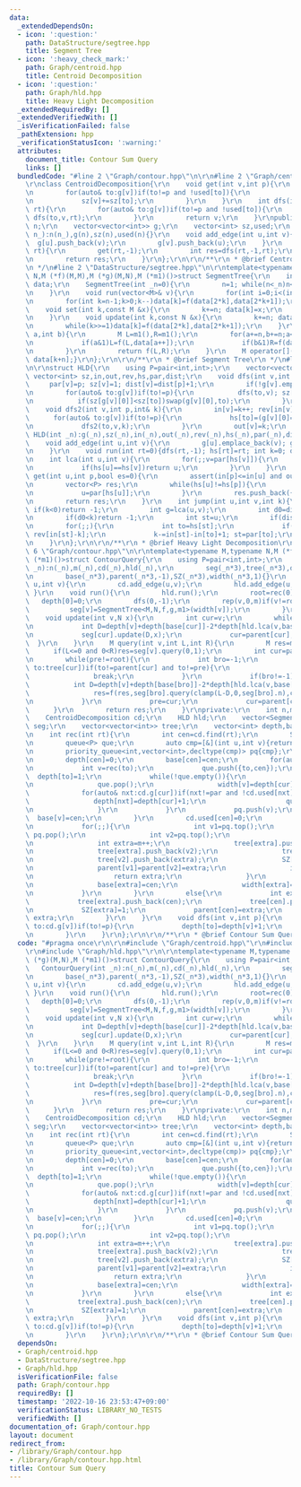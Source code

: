 ```yaml
---
data:
  _extendedDependsOn:
  - icon: ':question:'
    path: DataStructure/segtree.hpp
    title: Segment Tree
  - icon: ':heavy_check_mark:'
    path: Graph/centroid.hpp
    title: Centroid Decomposition
  - icon: ':question:'
    path: Graph/hld.hpp
    title: Heavy Light Decomposition
  _extendedRequiredBy: []
  _extendedVerifiedWith: []
  _isVerificationFailed: false
  _pathExtension: hpp
  _verificationStatusIcon: ':warning:'
  attributes:
    document_title: Contour Sum Query
    links: []
  bundledCode: "#line 2 \"Graph/contour.hpp\"\n\r\n#line 2 \"Graph/centroid.hpp\"\n\
    \r\nclass CentroidDecomposition{\r\n    void get(int v,int p){\r\n        sz[v]=1;\r\
    \n        for(auto& to:g[v])if(to!=p and !used[to]){\r\n            get(to,v);\r\
    \n            sz[v]+=sz[to];\r\n        }\r\n    }\r\n    int dfs(int v,int p,int\
    \ rt){\r\n        for(auto& to:g[v])if(to!=p and !used[to]){\r\n            if(sz[to]>(sz[rt]>>1))return\
    \ dfs(to,v,rt);\r\n        }\r\n        return v;\r\n    }\r\npublic:\r\n    int\
    \ n;\r\n    vector<vector<int>> g;\r\n    vector<int> sz,used;\r\n    CentroidDecomposition(int\
    \ n_):n(n_),g(n),sz(n),used(n){}\r\n    void add_edge(int u,int v){\r\n      \
    \  g[u].push_back(v);\r\n        g[v].push_back(u);\r\n    }\r\n    int find(int\
    \ rt){\r\n        get(rt,-1);\r\n        int res=dfs(rt,-1,rt);\r\n        used[res]=1;\r\
    \n        return res;\r\n    }\r\n};\r\n\r\n/**\r\n * @brief Centroid Decomposition\r\
    \n */\n#line 2 \"DataStructure/segtree.hpp\"\n\r\ntemplate<typename M,typename\
    \ N,M (*f)(M,M),M (*g)(M,N),M (*m1)()>struct SegmentTree{\r\n    int n; vector<M>\
    \ data;\r\n    SegmentTree(int _n=0){\r\n        n=1; while(n<_n)n<<=1; data.assign(2*n,m1());\r\
    \n    }\r\n    void run(vector<M>& v){\r\n        for(int i=0;i<(int)v.size();i++)data[i+n]=v[i];\r\
    \n        for(int k=n-1;k>0;k--)data[k]=f(data[2*k],data[2*k+1]);\r\n    }\r\n\
    \    void set(int k,const M &x){\r\n        k+=n; data[k]=x;\r\n        while(k>>=1)data[k]=f(data[2*k],data[2*k+1]);\r\
    \n    }\r\n    void update(int k,const N &x){\r\n        k+=n; data[k]=g(data[k],x);\r\
    \n        while(k>>=1)data[k]=f(data[2*k],data[2*k+1]);\r\n    }\r\n    M query(int\
    \ a,int b){\r\n        M L=m1(),R=m1();\r\n        for(a+=n,b+=n;a<b;a>>=1,b>>=1){\r\
    \n            if(a&1)L=f(L,data[a++]);\r\n            if(b&1)R=f(data[--b],R);\r\
    \n        }\r\n        return f(L,R);\r\n    }\r\n    M operator[](const int &k)const{return\
    \ data[k+n];}\r\n};\r\n\r\n/**\r\n * @brief Segment Tree\r\n */\n#line 2 \"Graph/hld.hpp\"\
    \n\r\nstruct HLD{\r\n    using P=pair<int,int>;\r\n    vector<vector<int>> g;\
    \ vector<int> sz,in,out,rev,hs,par,dist;\r\n    void dfs(int v,int p){\r\n   \
    \     par[v]=p; sz[v]=1; dist[v]=dist[p]+1;\r\n        if(!g[v].empty() and g[v][0]==p)swap(g[v][0],g[v].back());\r\
    \n        for(auto& to:g[v])if(to!=p){\r\n           dfs(to,v); sz[v]+=sz[to];\r\
    \n           if(sz[g[v][0]]<sz[to])swap(g[v][0],to);\r\n        }\r\n    }\r\n\
    \    void dfs2(int v,int p,int& k){\r\n        in[v]=k++; rev[in[v]]=v;\r\n  \
    \      for(auto& to:g[v])if(to!=p){\r\n            hs[to]=(g[v][0]==to?hs[v]:to);\r\
    \n            dfs2(to,v,k);\r\n        }\r\n        out[v]=k;\r\n    }\r\n   \
    \ HLD(int _n):g(_n),sz(_n),in(_n),out(_n),rev(_n),hs(_n),par(_n),dist(_n){}\r\n\
    \    void add_edge(int u,int v){\r\n        g[u].emplace_back(v); g[v].emplace_back(u);\r\
    \n    }\r\n    void run(int rt=0){dfs(rt,-1); hs[rt]=rt; int k=0; dfs2(rt,-1,k);}\r\
    \n    int lca(int u,int v){\r\n        for(;;v=par[hs[v]]){\r\n            if(in[u]>in[v])swap(u,v);\r\
    \n            if(hs[u]==hs[v])return u;\r\n        }\r\n    }\r\n    vector<P>\
    \ get(int u,int p,bool es=0){\r\n        assert(in[p]<=in[u] and out[u]<=out[p]);\r\
    \n        vector<P> res;\r\n        while(hs[u]!=hs[p]){\r\n            res.push_back({in[hs[u]],in[u]+1});\r\
    \n            u=par[hs[u]];\r\n        }\r\n        res.push_back({in[p]+es,in[u]+1});\r\
    \n        return res;\r\n    }\r\n    int jump(int u,int v,int k){\r\n       \
    \ if(k<0)return -1;\r\n        int g=lca(u,v);\r\n        int d0=dist[u]+dist[v]-dist[g]*2;\r\
    \n        if(d0<k)return -1;\r\n        int st=u;\r\n        if(dist[u]-dist[g]<k)st=v,k=d0-k;\r\
    \n        for(;;){\r\n            int to=hs[st];\r\n            if(in[st]-k>=in[to])return\
    \ rev[in[st]-k];\r\n            k-=in[st]-in[to]+1; st=par[to];\r\n        }\r\
    \n    }\r\n};\r\n\r\n/**\r\n * @brief Heavy Light Decomposition\r\n */\n#line\
    \ 6 \"Graph/contour.hpp\"\n\r\ntemplate<typename M,typename N,M (*f)(M,M),M (*g)(M,N),M\
    \ (*m1)()>struct ContourQuery{\r\n    using P=pair<int,int>;\r\n    ContourQuery(int\
    \ _n):n(_n),m(_n),cd(_n),hld(_n),\r\n        seg(_n*3),tree(_n*3),depth(_n*3),\r\
    \n        base(_n*3),parent(_n*3,-1),SZ(_n*3),width(_n*3,1){}\r\n    void add_edge(int\
    \ u,int v){\r\n        cd.add_edge(u,v);\r\n        hld.add_edge(u,v);\r\n   \
    \ }\r\n    void run(){\r\n        hld.run();\r\n        root=rec(0);\r\n     \
    \   depth[0]=0;\r\n        dfs(0,-1);\r\n        rep(v,0,m)if(v!=root){\r\n  \
    \          seg[v]=SegmentTree<M,N,f,g,m1>(width[v]);\r\n        }\r\n    }\r\n\
    \    void update(int v,N x){\r\n        int cur=v;\r\n        while(cur!=root){\r\
    \n            int D=depth[v]+depth[base[cur]]-2*depth[hld.lca(v,base[cur])];\r\
    \n            seg[cur].update(D,x);\r\n            cur=parent[cur];\r\n      \
    \  }\r\n    }\r\n    M query(int v,int L,int R){\r\n        M res=m1();\r\n  \
    \      if(L<=0 and 0<R)res=seg[v].query(0,1);\r\n        int cur=parent[v],pre=v;\r\
    \n        while(pre!=root){\r\n            int bro=-1;\r\n            for(auto&\
    \ to:tree[cur])if(to!=parent[cur] and to!=pre){\r\n                bro=to;\r\n\
    \                break;\r\n            }\r\n            if(bro!=-1){\r\n     \
    \           int D=depth[v]+depth[base[bro]]-2*depth[hld.lca(v,base[bro])];\r\n\
    \                res=f(res,seg[bro].query(clamp(L-D,0,seg[bro].n),clamp(R-D,0,seg[bro].n)));\r\
    \n            }\r\n            pre=cur;\r\n            cur=parent[cur];\r\n  \
    \      }\r\n        return res;\r\n    }\r\nprivate:\r\n    int n,m,root;\r\n\
    \    CentroidDecomposition cd;\r\n    HLD hld;\r\n    vector<SegmentTree<M,N,f,g,m1>>\
    \ seg;\r\n    vector<vector<int>> tree;\r\n    vector<int> depth,base,parent,SZ,width;\r\
    \n    int rec(int rt){\r\n        int cen=cd.find(rt);\r\n        SZ[cen]=1;\r\
    \n        queue<P> que;\r\n        auto cmp=[&](int u,int v){return SZ[u]>SZ[v];};\r\
    \n        priority_queue<int,vector<int>,decltype(cmp)> pq{cmp};\r\n        pq.push(cen);\r\
    \n        depth[cen]=0;\r\n        base[cen]=cen;\r\n        for(auto& to:cd.g[cen])if(!cd.used[to]){\r\
    \n            int v=rec(to);\r\n            que.push({to,cen});\r\n          \
    \  depth[to]=1;\r\n            while(!que.empty()){\r\n                auto [cur,par]=que.front();\r\
    \n                que.pop();\r\n                width[v]=depth[cur]+1;\r\n   \
    \             for(auto& nxt:cd.g[cur])if(nxt!=par and !cd.used[nxt]){\r\n    \
    \                depth[nxt]=depth[cur]+1;\r\n                    que.push({nxt,cur});\r\
    \n                }\r\n            }\r\n            pq.push(v);\r\n          \
    \  base[v]=cen;\r\n        }\r\n        cd.used[cen]=0;\r\n        if(pq.size()>1){\r\
    \n            for(;;){\r\n                int v1=pq.top();\r\n               \
    \ pq.pop();\r\n                int v2=pq.top();\r\n                pq.pop();\r\
    \n                int extra=m++;\r\n                tree[extra].push_back(v1);\r\
    \n                tree[extra].push_back(v2);\r\n                tree[v1].push_back(extra);\r\
    \n                tree[v2].push_back(extra);\r\n                SZ[extra]=SZ[v1]+SZ[v2];\r\
    \n                parent[v1]=parent[v2]=extra;\r\n                if(pq.empty()){\r\
    \n                    return extra;\r\n                }\r\n                pq.push(extra);\r\
    \n                base[extra]=cen;\r\n                width[extra]=max(width[v1],width[v2]);\r\
    \n            }\r\n        }\r\n        else{\r\n            int extra=m++;\r\n\
    \            tree[extra].push_back(cen);\r\n            tree[cen].push_back(extra);\r\
    \n            SZ[extra]=1;\r\n            parent[cen]=extra;\r\n            return\
    \ extra;\r\n        }\r\n    }\r\n    void dfs(int v,int p){\r\n        for(auto&\
    \ to:cd.g[v])if(to!=p){\r\n            depth[to]=depth[v]+1;\r\n            dfs(to,v);\r\
    \n        }\r\n    }\r\n};\r\n\r\n/**\r\n * @brief Contour Sum Query\r\n */\n"
  code: "#pragma once\r\n\r\n#include \"Graph/centroid.hpp\"\r\n#include \"DataStructure/segtree.hpp\"\
    \r\n#include \"Graph/hld.hpp\"\r\n\r\ntemplate<typename M,typename N,M (*f)(M,M),M\
    \ (*g)(M,N),M (*m1)()>struct ContourQuery{\r\n    using P=pair<int,int>;\r\n \
    \   ContourQuery(int _n):n(_n),m(_n),cd(_n),hld(_n),\r\n        seg(_n*3),tree(_n*3),depth(_n*3),\r\
    \n        base(_n*3),parent(_n*3,-1),SZ(_n*3),width(_n*3,1){}\r\n    void add_edge(int\
    \ u,int v){\r\n        cd.add_edge(u,v);\r\n        hld.add_edge(u,v);\r\n   \
    \ }\r\n    void run(){\r\n        hld.run();\r\n        root=rec(0);\r\n     \
    \   depth[0]=0;\r\n        dfs(0,-1);\r\n        rep(v,0,m)if(v!=root){\r\n  \
    \          seg[v]=SegmentTree<M,N,f,g,m1>(width[v]);\r\n        }\r\n    }\r\n\
    \    void update(int v,N x){\r\n        int cur=v;\r\n        while(cur!=root){\r\
    \n            int D=depth[v]+depth[base[cur]]-2*depth[hld.lca(v,base[cur])];\r\
    \n            seg[cur].update(D,x);\r\n            cur=parent[cur];\r\n      \
    \  }\r\n    }\r\n    M query(int v,int L,int R){\r\n        M res=m1();\r\n  \
    \      if(L<=0 and 0<R)res=seg[v].query(0,1);\r\n        int cur=parent[v],pre=v;\r\
    \n        while(pre!=root){\r\n            int bro=-1;\r\n            for(auto&\
    \ to:tree[cur])if(to!=parent[cur] and to!=pre){\r\n                bro=to;\r\n\
    \                break;\r\n            }\r\n            if(bro!=-1){\r\n     \
    \           int D=depth[v]+depth[base[bro]]-2*depth[hld.lca(v,base[bro])];\r\n\
    \                res=f(res,seg[bro].query(clamp(L-D,0,seg[bro].n),clamp(R-D,0,seg[bro].n)));\r\
    \n            }\r\n            pre=cur;\r\n            cur=parent[cur];\r\n  \
    \      }\r\n        return res;\r\n    }\r\nprivate:\r\n    int n,m,root;\r\n\
    \    CentroidDecomposition cd;\r\n    HLD hld;\r\n    vector<SegmentTree<M,N,f,g,m1>>\
    \ seg;\r\n    vector<vector<int>> tree;\r\n    vector<int> depth,base,parent,SZ,width;\r\
    \n    int rec(int rt){\r\n        int cen=cd.find(rt);\r\n        SZ[cen]=1;\r\
    \n        queue<P> que;\r\n        auto cmp=[&](int u,int v){return SZ[u]>SZ[v];};\r\
    \n        priority_queue<int,vector<int>,decltype(cmp)> pq{cmp};\r\n        pq.push(cen);\r\
    \n        depth[cen]=0;\r\n        base[cen]=cen;\r\n        for(auto& to:cd.g[cen])if(!cd.used[to]){\r\
    \n            int v=rec(to);\r\n            que.push({to,cen});\r\n          \
    \  depth[to]=1;\r\n            while(!que.empty()){\r\n                auto [cur,par]=que.front();\r\
    \n                que.pop();\r\n                width[v]=depth[cur]+1;\r\n   \
    \             for(auto& nxt:cd.g[cur])if(nxt!=par and !cd.used[nxt]){\r\n    \
    \                depth[nxt]=depth[cur]+1;\r\n                    que.push({nxt,cur});\r\
    \n                }\r\n            }\r\n            pq.push(v);\r\n          \
    \  base[v]=cen;\r\n        }\r\n        cd.used[cen]=0;\r\n        if(pq.size()>1){\r\
    \n            for(;;){\r\n                int v1=pq.top();\r\n               \
    \ pq.pop();\r\n                int v2=pq.top();\r\n                pq.pop();\r\
    \n                int extra=m++;\r\n                tree[extra].push_back(v1);\r\
    \n                tree[extra].push_back(v2);\r\n                tree[v1].push_back(extra);\r\
    \n                tree[v2].push_back(extra);\r\n                SZ[extra]=SZ[v1]+SZ[v2];\r\
    \n                parent[v1]=parent[v2]=extra;\r\n                if(pq.empty()){\r\
    \n                    return extra;\r\n                }\r\n                pq.push(extra);\r\
    \n                base[extra]=cen;\r\n                width[extra]=max(width[v1],width[v2]);\r\
    \n            }\r\n        }\r\n        else{\r\n            int extra=m++;\r\n\
    \            tree[extra].push_back(cen);\r\n            tree[cen].push_back(extra);\r\
    \n            SZ[extra]=1;\r\n            parent[cen]=extra;\r\n            return\
    \ extra;\r\n        }\r\n    }\r\n    void dfs(int v,int p){\r\n        for(auto&\
    \ to:cd.g[v])if(to!=p){\r\n            depth[to]=depth[v]+1;\r\n            dfs(to,v);\r\
    \n        }\r\n    }\r\n};\r\n\r\n/**\r\n * @brief Contour Sum Query\r\n */"
  dependsOn:
  - Graph/centroid.hpp
  - DataStructure/segtree.hpp
  - Graph/hld.hpp
  isVerificationFile: false
  path: Graph/contour.hpp
  requiredBy: []
  timestamp: '2022-10-16 23:53:47+09:00'
  verificationStatus: LIBRARY_NO_TESTS
  verifiedWith: []
documentation_of: Graph/contour.hpp
layout: document
redirect_from:
- /library/Graph/contour.hpp
- /library/Graph/contour.hpp.html
title: Contour Sum Query
---
```

